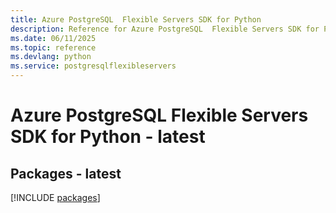```yaml
---
title: Azure PostgreSQL  Flexible Servers SDK for Python
description: Reference for Azure PostgreSQL  Flexible Servers SDK for Python
ms.date: 06/11/2025
ms.topic: reference
ms.devlang: python
ms.service: postgresqlflexibleservers
---
```

# Azure PostgreSQL  Flexible Servers SDK for Python - latest
## Packages - latest
[!INCLUDE [packages](postgresql--flexible-servers-index.md)]